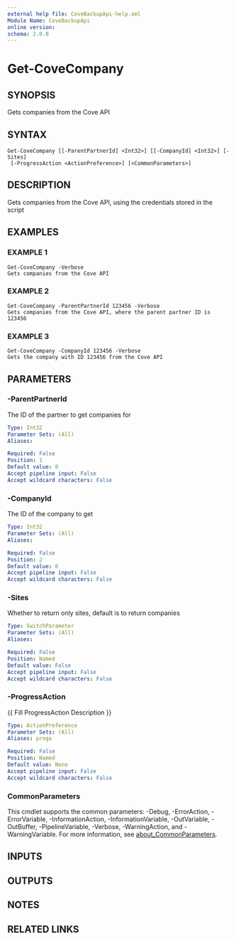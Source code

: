 ```yaml
---
external help file: CoveBackupApi-help.xml
Module Name: CoveBackupApi
online version:
schema: 2.0.0
---
```


# Get-CoveCompany

## SYNOPSIS
Gets companies from the Cove API

## SYNTAX

```
Get-CoveCompany [[-ParentPartnerId] <Int32>] [[-CompanyId] <Int32>] [-Sites]
 [-ProgressAction <ActionPreference>] [<CommonParameters>]
```

## DESCRIPTION
Gets companies from the Cove API, using the credentials stored in the script

## EXAMPLES

### EXAMPLE 1
```
Get-CoveCompany -Verbose
Gets companies from the Cove API
```

### EXAMPLE 2
```
Get-CoveCompany -ParentPartnerId 123456 -Verbose
Gets companies from the Cove API, where the parent partner ID is 123456
```

### EXAMPLE 3
```
Get-CoveCompany -CompanyId 123456 -Verbose
Gets the company with ID 123456 from the Cove API
```

## PARAMETERS

### -ParentPartnerId
The ID of the partner to get companies for

```yaml
Type: Int32
Parameter Sets: (All)
Aliases:

Required: False
Position: 1
Default value: 0
Accept pipeline input: False
Accept wildcard characters: False
```

### -CompanyId
The ID of the company to get

```yaml
Type: Int32
Parameter Sets: (All)
Aliases:

Required: False
Position: 2
Default value: 0
Accept pipeline input: False
Accept wildcard characters: False
```

### -Sites
Whether to return only sites, default is to return companies

```yaml
Type: SwitchParameter
Parameter Sets: (All)
Aliases:

Required: False
Position: Named
Default value: False
Accept pipeline input: False
Accept wildcard characters: False
```

### -ProgressAction
{{ Fill ProgressAction Description }}

```yaml
Type: ActionPreference
Parameter Sets: (All)
Aliases: proga

Required: False
Position: Named
Default value: None
Accept pipeline input: False
Accept wildcard characters: False
```

### CommonParameters
This cmdlet supports the common parameters: -Debug, -ErrorAction, -ErrorVariable, -InformationAction, -InformationVariable, -OutVariable, -OutBuffer, -PipelineVariable, -Verbose, -WarningAction, and -WarningVariable. For more information, see [about_CommonParameters](http://go.microsoft.com/fwlink/?LinkID=113216).

## INPUTS

## OUTPUTS

## NOTES

## RELATED LINKS
